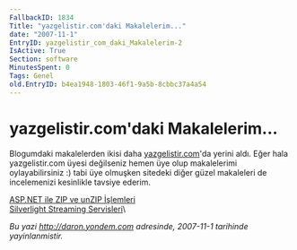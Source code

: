 ```yaml
---
FallbackID: 1834
Title: "yazgelistir.com'daki Makalelerim..."
date: "2007-11-1"
EntryID: yazgelistir_com_daki_Makalelerim-2
IsActive: True
Section: software
MinutesSpent: 0
Tags: Genel
old.EntryID: b4ea1948-1803-46f1-9a5b-8cbbc37a4a54
---
```

# yazgelistir.com'daki Makalelerim...
Blogumdaki makalelerden ikisi daha
[yazgelistir.com](http://www.yazgelistir.com)'da yerini aldı. Eğer hala
yazgelistir.com üyesi değilseniz hemen üye olup makalelerimi
oylayabilirsiniz :) tabi üye olmuşken sitedeki diğer güzel makaleleri de
incelemenizi kesinlikle tavsiye ederim.

[ASP.NET ile ZIP ve unZIP
İşlemleri](http://www.yazgelistir.com/Makaleler/1000001500.ygpx)\
[Silverlight Streaming
Servisleri](http://www.yazgelistir.com/Makaleler/1000001509.ygpx)\



*Bu yazi http://daron.yondem.com adresinde, 2007-11-1 tarihinde yayinlanmistir.*
